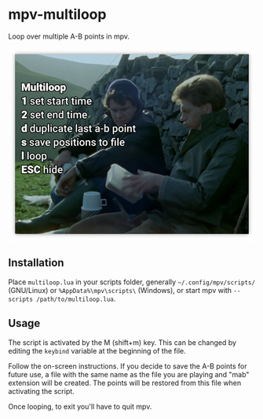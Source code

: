 # mpv-multiloop
Loop over multiple A-B points in mpv.

![screenshot](/img/screenshot.png)

## Installation
Place `multiloop.lua` in your scripts folder, generally `~/.config/mpv/scripts/` (GNU/Linux) or `%AppData%\mpv\scripts\` (Windows), or start mpv with `--scripts /path/to/multiloop.lua`.

## Usage
The script is activated by the M (shift+m) key. This can be changed by editing the `keybind` variable at the beginning of the file.

Follow the on-screen instructions.
If you decide to save the A-B points for future use, a file with the same name as the file you are playing and "mab" extension will be created. The points will be restored from this file when activating the script.

Once looping, to exit you'll have to quit mpv.
